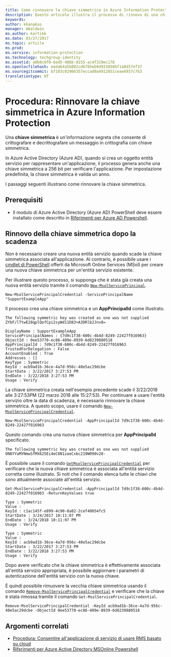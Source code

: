 ```yaml
---
title: Come rinnovare la chiave simmetrica in Azure Information Protection
description: Questo articolo illustra il processo di rinnovo di una chiave simmetrica in Azure Information Protection.
keywords: 
author: kkanakas
manager: mbaldwin
ms.author: kartikk
ms.date: 03/27/2017
ms.topic: article
ms.prod: 
ms.service: information-protection
ms.technology: techgroup-identity
ms.assetid: a0b8c8f0-6ed5-48bb-8155-ac4f319ec178
ms.openlocfilehash: eeda64a5b882cd6785eb9d933858bf1a0d37ef37
ms.sourcegitcommit: bf103c02966357eccad0a4912851ceae6937c7b3
translationtype: HT
---
```

# <a name="how-to-renew-the-symmetric-key-in-azure-information-protection"></a>Procedura: Rinnovare la chiave simmetrica in Azure Information Protection

Una **chiave simmetrica** è un'informazione segreta che consente di crittografare e decrittografare un messaggio in crittografia con chiave simmetrica.  

In Azure Active Directory (Azure AD), quando si crea un oggetto entità servizio per rappresentare un'applicazione, il processo genera anche una chiave simmetrica a 256 bit per verificare l'applicazione. Per impostazione predefinita, la chiave simmetrica è valida un anno. 

I passaggi seguenti illustrano come rinnovare la chiave simmetrica. 

## <a name="prerequisites"></a>Prerequisiti

* Il modulo di Azure Active Directory (Azure AD) PowerShell deve essere installato come descritto in [Riferimenti per Azure AD Powershell](https://docs.microsoft.com/powershell/msonline/).


## <a name="renewing-the-symmetric-key-after-expiry"></a>Rinnovo della chiave simmetrica dopo la scadenza

Non è necessario creare una nuova entità servizio quando scade la chiave simmetrica associata all'applicazione. Al contrario, è possibile usare i [cmdlet di PowerShell](https://docs.microsoft.com/powershell/module/msonline) offerti da Microsoft Online Services (MSol) per creare una nuova chiave simmetrica per un'entità servizio esistente.

Per illustrare questo processo, si supponga che è stata già creata una nuova entità servizio tramite il comando [`New-MsolServicePrincipal`](https://docs.microsoft.com/powershell/msonline/v1/new-msolserviceprincipalcredential).

```
New-MsolServicePrincipalCredential -ServicePrincipalName "SupportExampleApp"
```

Il processo crea una chiave simmetrica e un **AppPrincipalId** come illustrato.

```
The following symmetric key was created as one was not supplied
ZYbF/lTtwE28qplQofCpi2syWd11D83+A3DRlb2Jnv8=

DisplayName : SupportExampleApp
ServicePrincipalNames : {7d9c1f38-600c-4b4d-8249-22427f016963}
ObjectId : 0ee53770-ec86-409e-8939-6d8239880518
AppPrincipalId : 7d9c1f38-600c-4b4d-8249-22427f016963
TrustedForDelegation : False
AccountEnabled : True
Addresses : []
KeyType : Symmetric
KeyId : acb9ad1b-36ce-4a7d-956c-40e5ac29dcbe
StartDate : 3/22/2017 3:27:53 PM
EndDate : 3/22/2018 3:27:53 PM
Usage : Verify
```

La chiave simmetrica creata nell'esempio precedente scade il 3/22/2018 alle 3:27:53PM (22 marzo 2018 alle 15:27:53). Per continuare a usare l'entità servizio oltre la data di scadenza, è necessario rinnovare la chiave simmetrica. A questo scopo, usare il comando [`New-MsolServicePrincipalCredential`](https://docs.microsoft.com/powershell/msonline/v1/new-msolserviceprincipalcredential). 

```
New-MsolServicePrincipalCredential -AppPrincipalId 7d9c1f38-600c-4b4d-8249-22427f016963
```

Questo comando crea una nuova chiave simmetrica per **AppPrincipalId** specificato.

```
The following symmetric key was created as one was not supplied ON8YYaMYNmwSfMX625Ei4eC6N1zaeCxbc219W090v28-
```
È possibile usare il comando [`GetMsolServicePrincipalCredential`](https://docs.microsoft.com/powershell/msonline/v1/get-msolserviceprincipalcredential) per verificare che la nuova chiave simmetrica è associata all'entità servizio corretta come illustrato. Si noti che il comando elenca tutte le chiavi che sono attualmente associate all'entità servizio.

```
Get-MsolServicePrincipalCredential -AppPrincipalId 7d9c1f38-600c-4b4d-8249-22427f016963 -ReturnKeyValues true

Type : Symmetric
Value :
KeyId : c1ac145f-e899-4c90-8a02-2cef40054fc5
StartDate : 3/24/2017 10:11:07 PM
EndDate : 3/24/2018 10:11:07 PM
Usage : Verify

Type : Symmetric
Value :
KeyId : acb9ad1b-36ce-4a7d-956c-40e5ac29dcbe
StartDate : 3/22/2017 3:27:53 PM
EndDate : 3/22/2018 3:27:53 PM
Usage : Verify
```

Dopo avere verificato che la chiave simmetrica è effettivamente associata all'entità servizio appropriata, è possibile aggiornare i parametri di autenticazione dell'entità servizio con la nuova chiave. 

È quindi possibile rimuovere la vecchia chiave simmetrica usando il comando [`Remove-MsolServicePrincipalCredential`](https://docs.microsoft.com/powershell/msonline/v1/remove-msolserviceprincipalcredential) e verificare che la chiave è stata rimossa tramite il comando `Get-MsolServicePrincipalCredential`.

```
Remove-MsolServicePrincipalCredential -KeyId acb9ad1b-36ce-4a7d-956c-40e5ac29dcbe -ObjectId 0ee53770-ec86-409e-8939-6d8239880518
```

## <a name="related-topics"></a>Argomenti correlati

* [Procedura: Consentire all'applicazione di servizio di usare RMS basato su cloud](how-to-use-file-api-with-aadrm-cloud.md)
* [Riferimenti per Azure Active Directory MSOnline Powershell](https://docs.microsoft.com/powershell/msonline/)
